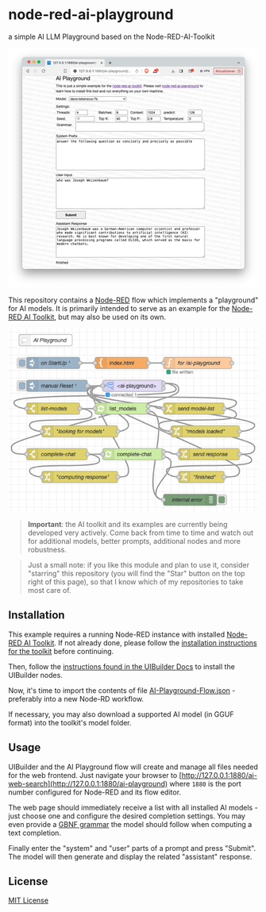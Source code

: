 # node-red-ai-playground #

a simple AI LLM Playground based on the Node-RED-AI-Toolkit

![AI Playground Screenshot](AI-Playground-Screenshot.png)

This repository contains a [Node-RED](https://nodered.org/) flow which implements a "playground" for AI models. It is primarily intended to serve as an example for the [Node-RED AI Toolkit](https://github.com/rozek/node-red-ai-toolkit), but may also be used on its own.

![AI Playground Flow](AI-Playground-Flow.png)

> **Important**: the AI toolkit and its examples are currently being developed very actively. Come back from time to time and watch out for additional models, better prompts, additional nodes and more robustness. 

> Just a small note: if you like this module and plan to use it, consider "starring" this repository (you will find the "Star" button on the top right of this page), so that I know which of my repositories to take most care of.

## Installation ##

This example requires a running Node-RED instance with installed [Node-RED AI Toolkit](https://github.com/rozek/node-red-ai-toolkit). If not already done, please follow the [installation instructions for the toolkit](https://github.com/rozek/node-red-ai-toolkit#installation) before continuing.

Then, follow the [instructions found in the UIBuilder Docs](https://totallyinformation.github.io/node-red-contrib-uibuilder/#/walkthrough1?id=how-to-get-started-4-steps-to-a-data-driven-web-app) to install the UIBuilder nodes.

Now, it's time to import the contents of file [AI-Playground-Flow.json](https://raw.githubusercontent.com/rozek/node-red-ai-playground/master/AI-Playground-Flow.json) - preferably into a new Node-RD workflow.

If necessary, you may also download a supported AI model (in GGUF format) into the toolkit's model folder.

## Usage ##

UIBuilder and the AI Playground flow will create and manage all files needed for the web frontend. Just navigate your browser to [http://127.0.0.1:1880/ai-web-search](http://127.0.0.1:1880/ai-playground) where `1880` is the port number configured for Node-RED and its flow editor.

The web page should immediately receive a list with all installed AI models - just choose one and configure the desired completion settings. You may even provide a [GBNF grammar](https://github.com/ggerganov/llama.cpp/blob/master/grammars/README.md) the model should follow when computing a text completion.

Finally enter the "system" and "user" parts of a prompt and press "Submit". The model will then generate and display the related "assistant" response.

## License ##

[MIT License](LICENSE.md)
